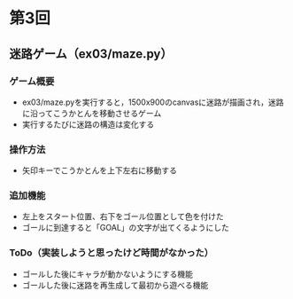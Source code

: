 # 第3回
## 迷路ゲーム（ex03/maze.py）
### ゲーム概要
- ex03/maze.pyを実行すると，1500x900のcanvasに迷路が描画され，迷路に沿ってこうかとんを移動させるゲーム
- 実行するたびに迷路の構造は変化する
### 操作方法
- 矢印キーでこうかとんを上下左右に移動する
### 追加機能
- 左上をスタート位置、右下をゴール位置として色を付けた
- ゴールに到達すると「GOAL」の文字が出てくるようにした
### ToDo（実装しようと思ったけど時間がなかった）
- ゴールした後にキャラが動かないようにする機能
- ゴールした後に迷路を再生成して最初から遊べる機能